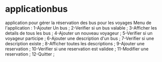 # applicationbus
application pour gérer la réservation des bus pour les voyages
Menu de l'application :
1-Ajouter Un bus ;
2-Verifier si un bus valable ;
3-Afficher les details de tous les bus ;
4-Ajouter un nouveau voyageur ;
5-Verifier si un voyageur participe ;
6-Ajouter une description d'un bus ;
7-Verifier si une description existe  ;
8-Afficher toutes les descriptions ;
9-Ajouter une reservation ;
10-Verifier si une reservation est validee ;
11-Modifier une reservation ;
12-Quitter ;
